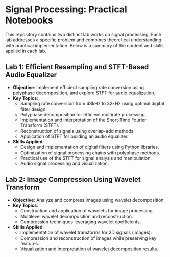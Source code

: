 # Signal Processing: Practical Notebooks 

This repository contains two distinct lab works on signal processing. Each lab addresses a specific problem and combines theoretical understanding with practical implementation. Below is a summary of the content and skills applied in each lab.

## Lab 1: Efficient Resampling and STFT-Based Audio Equalizer
- **Objective**: Implement efficient sampling rate conversion using polyphase decomposition, and explore STFT for audio equalization.
- **Key Topics**:
  - Sampling rate conversion from 48kHz to 32kHz using optimal digital filter design.
  - Polyphase decomposition for efficient multirate processing.
  - Implementation and interpretation of the Short-Time Fourier Transform (STFT).
  - Reconstruction of signals using overlap-add methods.
  - Application of STFT for building an audio equalizer.
- **Skills Applied**:
  - Design and implementation of digital filters using Python libraries.
  - Optimization of signal processing chains with polyphase methods.
  - Practical use of the STFT for signal analysis and manipulation.
  - Audio signal processing and visualization.

## Lab 2: Image Compression Using Wavelet Transform
- **Objective**: Analyze and compress images using wavelet decomposition.
- **Key Topics**:
  - Construction and application of wavelets for image processing.
  - Multilevel wavelet decomposition and reconstruction.
  - Compression techniques leveraging wavelet coefficients.
- **Skills Applied**:
  - Implementation of wavelet transforms for 2D signals (images).
  - Compression and reconstruction of images while preserving key features.
  - Visualization and interpretation of wavelet decomposition results.

